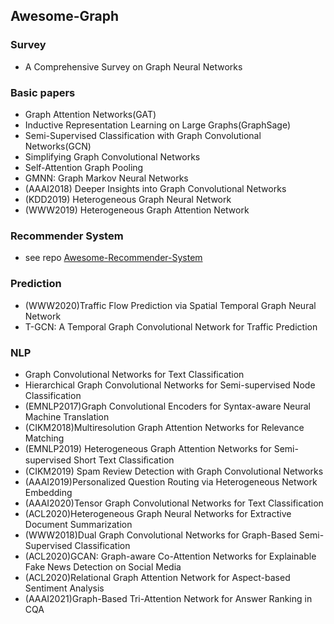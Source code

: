## Awesome-Graph

### Survey
- A Comprehensive Survey on Graph Neural Networks

### Basic papers
- Graph Attention Networks(GAT)
- Inductive Representation Learning on Large Graphs(GraphSage)
- Semi-Supervised Classification with Graph Convolutional Networks(GCN)
- Simplifying Graph Convolutional Networks
- Self-Attention Graph Pooling
- GMNN: Graph Markov Neural Networks
- (AAAI2018) Deeper Insights into Graph Convolutional Networks
- (KDD2019) Heterogeneous Graph Neural Network
- (WWW2019) Heterogeneous Graph Attention Network

### Recommender System
- see repo [Awesome-Recommender-System](https://github.com/loserChen/Awesome-Recommender-System)

### Prediction
- (WWW2020)Traffic Flow Prediction via Spatial Temporal Graph Neural Network
- T-GCN: A Temporal Graph Convolutional Network for Traffic Prediction

### NLP
- Graph Convolutional Networks for Text Classification
- Hierarchical Graph Convolutional Networks for Semi-supervised Node Classification
- (EMNLP2017)Graph Convolutional Encoders for Syntax-aware Neural Machine Translation
- (CIKM2018)Multiresolution Graph Attention Networks for Relevance Matching
- (EMNLP2019) Heterogeneous Graph Attention Networks for Semi-supervised Short Text Classiﬁcation
- (CIKM2019) Spam Review Detection with Graph Convolutional Networks
- (AAAI2019)Personalized Question Routing via Heterogeneous Network Embedding
- (AAAI2020)Tensor Graph Convolutional Networks for Text Classification
- (ACL2020)Heterogeneous Graph Neural Networks for Extractive Document Summarization
- (WWW2018)Dual Graph Convolutional Networks for Graph-Based Semi-Supervised Classification
- (ACL2020)GCAN: Graph-aware Co-Attention Networks for Explainable Fake News Detection on Social Media
- (ACL2020)Relational Graph Attention Network for Aspect-based Sentiment Analysis
- (AAAI2021)Graph-Based Tri-Attention Network for Answer Ranking in CQA







